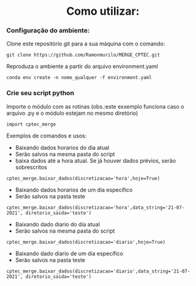<h1 align="center">Como utilizar: </h1>

<h3>Configuração do ambiente: </h3>
<p>

Clone este repositório git para a sua máquina com o comando:
  
```
git clone https://github.com/Ramonmurilo/MERGE_CPTEC.git
```

Reproduza o ambiente a partir do arquivo environment.yaml
```
conda env create -n nome_qualquer -f environment.yaml
```
 </p>


<h3>Crie seu script python</h3>
<p>

Importe o módulo com as rotinas (obs.:este exxemplo funciona caso o arquivo .py e o módulo estejam no mesmo diretório)
```
import cptec_merge
```

Exemplos de comandos e usos:

- Baixando dados horarios do dia atual
- Serão salvos na mesma pasta do script
- baixa dados até a hora atual. Se já houver dados prévios, serão sobrescritos
```
cptec_merge.baixar_dados(discretizacao='hora',hoje=True)
```
- Baixando dados horarios de um dia específico
- Serão salvos na pasta teste
```
cptec_merge.baixar_dados(discretizacao='hora',data_string='21-07-2021', diretorio_saida='teste')
```

- Baixando dado diario do dia atual
- Serão salvos na mesma pasta do script
```
cptec_merge.baixar_dados(discretizacao='diario',hoje=True)
```

- Baixando dado diario de um dia específico
- Serão salvos na pasta teste
```
cptec_merge.baixar_dados(discretizacao='diario',data_string='21-07-2021', diretorio_saida='teste')
```
 </p>